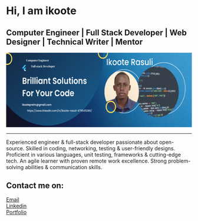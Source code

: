 <h1>Hi, I am ikoote</h1>
<h2>Computer Engineer | Full Stack Developer | Web Designer | Technical Writer | Mentor</h2>

<img src="./Brilliant Solutions For Your Code.png" alt="">
<hr>

<p>Experienced engineer & full-stack developer passionate about open-source. Skilled in coding, networking, testing & user-friendly designs. Proficient in various languages, unit testing, frameworks & cutting-edge tech. An agile learner with proven remote work excellence. Strong problem-solving abilities & communication skills.</p>
<div>
  <h2>Contact me on:</h2>
<a href=""><link rel="stylesheet" href="ikootepreim@gmail.com">Email</a> 
</div>
<div>
<a href="https://www.linkedin.com/public-profile/settings?lipi=urn%3Ali%3Apage%3Ad_flagship3_profile_self_edit_contact-info%3Bz8CafrwYQmWbn19fG2ozYQ%3D%3D">Linkedin</a>
</div>
<div>
<a href="https://ikoote1.github.io/Portfolio-Setup/">Portfolio</a>
</div>
